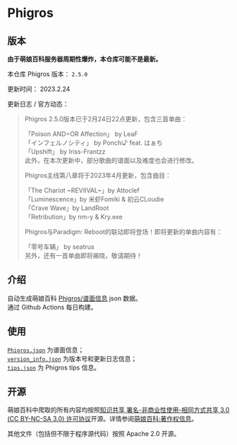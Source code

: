 # Phigros

## 版本

**由于萌娘百科服务器周期性爆炸，本仓库可能不是最新。**

本仓库 Phigros 版本： <!-- begin Phigros version --> `2.5.0` <!-- end Phigros version -->

更新时间： <!-- begin Phigros time --> 2023.2.24 <!-- end Phigros time -->

更新日志 / 官方动态：
<!-- begin Phigros log -->
> Phigros 2.5.0版本已于2月24日22点更新，包含三首单曲：  
>   
> 「Poison AND÷OR Affection」 by LeaF  
> 「インフェルノシティ」 by Ponchi♪ feat. はぁち  
> 「Upshift」 by Iriss-Frantzz  
> 此外，在本次更新中，部分歌曲的谱面以及难度也会进行修改。  
>   
>   
> Phigros主线第八章将于2023年4月更新，包含曲目：  
>   
> 「The Chariot ~REVIIVAL~」by Attoclef  
> 「Luminescence」by 米虾Fomiki & 初云CLoudie  
> 「Crave Wave」by LandRoot  
> 「Retribution」by nm-y & Kry.exe  
>   
> Phigros与Paradigm: Reboot的联动即将登场！即将更新的单曲内容有：  
>   
> 「零号车辆」 by seatrus  
> 另外，还有一首单曲即将揭晓，敬请期待！  
<!-- end Phigros log -->

## 介绍

自动生成萌娘百科 [Phigros/谱面信息](https://mzh.moegirl.org.cn/Phigros/谱面信息) json 数据。  
通过 Github Actions 每日构建。

## 使用

[`Phigros.json`](https://ssmzhn.github.io/Phigros/Phigros.json) 为谱面信息；  
[`version_info.json`](https://ssmzhn.github.io/Phigros/version_info.json) 为版本号和更新日志信息；  
[`tips.json`](https://ssmzhn.github.io/Phigros/tips.json) 为 Phigros tips 信息。

## 开源
萌娘百科中爬取的所有内容均按照[知识共享 署名-非商业性使用-相同方式共享 3.0 (CC BY-NC-SA 3.0) 许可协议](https://creativecommons.org/licenses/by-nc-sa/3.0/cn/)开源。详情参阅[萌娘百科:著作权信息](https://mzh.moegirl.org.cn/%E8%90%8C%E5%A8%98%E7%99%BE%E7%A7%91:%E8%91%97%E4%BD%9C%E6%9D%83%E4%BF%A1%E6%81%AF)。

其他文件（包括但不限于程序源代码）按照 Apache 2.0 开源。
